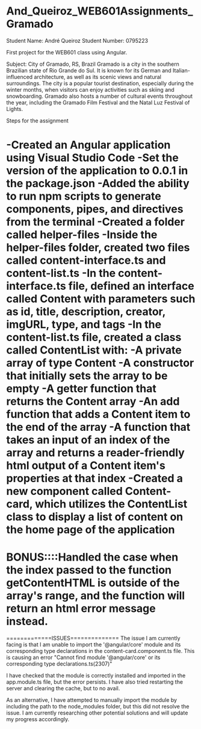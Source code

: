 # And_Queiroz_WEB601Assignments_Gramado

Student Name: André Queiroz
Student Number: 0795223

 First project for the WEB601 class using Angular.

 Subject: City of Gramado, RS, Brazil
 Gramado is a city in the southern Brazilian state of Rio Grande do Sul. It is known for its German and Italian-influenced architecture, as well as its scenic views and natural surroundings. The city is a popular tourist destination, especially during the winter months, when visitors can enjoy activities such as skiing and snowboarding. Gramado also hosts a number of cultural events throughout the year, including the Gramado Film Festival and the Natal Luz Festival of Lights.


 Steps for the assignment

-Created an Angular application using Visual Studio Code
-Set the version of the application to 0.0.1 in the package.json
-Added the ability to run npm scripts to generate components, pipes, and directives from the terminal
-Created a folder called helper-files
-Inside the helper-files folder, created two files called content-interface.ts and content-list.ts
-In the content-interface.ts file, defined an interface called Content with parameters such as id, title, description, creator, imgURL, type, and tags
-In the content-list.ts file, created a class called ContentList with:
  -A private array of type Content
  -A constructor that initially sets the array to be empty
  -A getter function that returns the Content array
  -An add function that adds a Content item to the end of the array
  -A function that takes an input of an index of the array and returns a reader-friendly html output of a Content item's properties at that index
-Created a new component called Content-card, which utilizes the ContentList class to   display a list of content on the home page of the application
==================================================================
BONUS::::Handled the case when the index passed to the function getContentHTML is outside of the array's range, and the function will return an html error message instead.
==================================================================
=============ISSUES==============
The issue I am currently facing is that I am unable to import the '@angular/core' module and its corresponding type declarations in the content-card.component.ts file. This is causing an error "Cannot find module '@angular/core' or its corresponding type declarations.ts(2307)"

I have checked that the module is correctly installed and imported in the app.module.ts file, but the error persists. I have also tried restarting the server and clearing the cache, but to no avail.

As an alternative, I have attempted to manually import the module by including the path to the node_modules folder, but this did not resolve the issue. I am currently researching other potential solutions and will update my progress accordingly.
